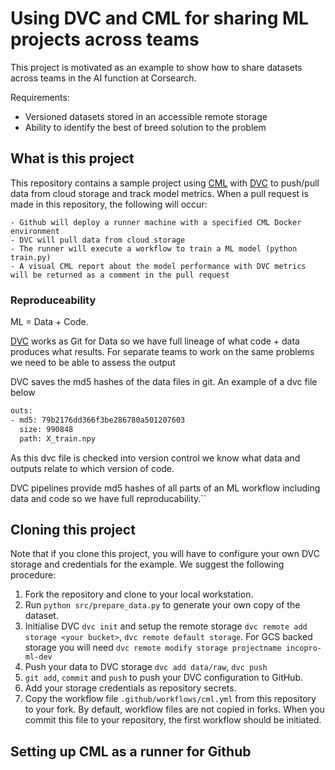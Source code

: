 # Using DVC and CML for sharing ML projects across teams

This project is motivated as an example to show how to share datasets across teams in the AI function at Corsearch. 

Requirements:
- Versioned datasets stored in an accessible remote storage
- Ability to identify the best of breed solution to the problem

## What is this project 
This repository contains a sample project using [CML](https://cml.dev/) with [DVC](https://dvc.org/) to push/pull data from cloud storage and track model metrics. When a pull request is made in this repository, the following will occur:

    - Github will deploy a runner machine with a specified CML Docker environment
    - DVC will pull data from cloud storage
    - The runner will execute a workflow to train a ML model (python train.py)
    - A visual CML report about the model performance with DVC metrics will be returned as a comment in the pull request
 
### Reproduceability
ML = Data + Code. 

[DVC](https://dvc.org/) works as Git for Data so we have full lineage of what code + data produces what results. 
For separate teams to work on the same problems we need to be able to assess the output

DVC saves the md5 hashes of the data files in git. An example of a dvc file below

```bash
outs:
- md5: 79b2176dd366f3be286780a501207603
  size: 990848
  path: X_train.npy
``` 

As this dvc file is checked into version control we know what data and outputs relate to which version of code.

DVC pipelines provide md5 hashes of all parts of an ML workflow including data and code so we have full reproducability.``


## Cloning this project
Note that if you clone this project, you will have to configure your own DVC storage and credentials for the example. We suggest the following procedure:

1. Fork the repository and clone to your local workstation. 
2. Run `python src/prepare_data.py` to generate your own copy of the dataset. 
3. Initialise DVC `dvc init` and setup the remote storage `dvc remote add storage <your bucket>`,  `dvc remote default storage`. For GCS backed storage you will need `dvc remote modify storage projectname incopro-ml-dev`
4. Push your data to DVC storage `dvc add data/raw`, `dvc push`
5. `git add`, `commit` and `push` to push your DVC configuration to GitHub.
6. Add your storage credentials as repository secrets.
7. Copy the workflow file `.github/workflows/cml.yml` from this repository to your fork. By default, workflow files are not copied in forks. When you commit this file to your repository, the first workflow should be initiated. 


## Setting up CML as a runner for Github